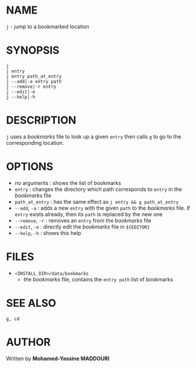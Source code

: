 
# NAME

`j` - jump to a bookmarked location

# SYNOPSIS

    j
    j entry
    j entry path_at_entry
    j --add|-a entry path
    j --remove|-r entry
    j --edit|-e
    j --help|-h

# DESCRIPTION

`j` uses a _bookmarks_ file to look up a given `entry`
then calls `g` to go to the corresponding location.

# OPTIONS

* no arguments     : shows the list of bookmarks
* `entry`          : changes the directory which path corresponds to `entry` in the _bookmarks_ file
* `path_at_entry`  : has the same effect as `j entry && g path_at_entry`
* `--add`, `-a`    : adds a new `entry` with the given `path` to the _bookmarks_ file.
                     If `entry` exists already, then its `path` is replaced by the new one
* `--remove`, `-r` : removes an `entry` from the _bookmarks_ file
* `--edit`, `-e`   : directly edit the _bookmarks_ file in `${EDITOR}`
* `--help`, `-h`   : shows this help

# FILES

* `<INSTALL_DIR>/data/bookmarks`
    * the _bookmarks_ file, contains the `entry path` list of bookmarks

# SEE ALSO

    g, cd

# AUTHOR

Written by **Mohamed-Yassine MADDOURI**
